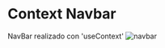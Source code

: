# Context Navbar
NavBar realizado con 'useContext'
![navbar](https://user-images.githubusercontent.com/65367383/216705059-32b7c2f8-e83d-4622-86c0-0c095da34cd9.jpg)
